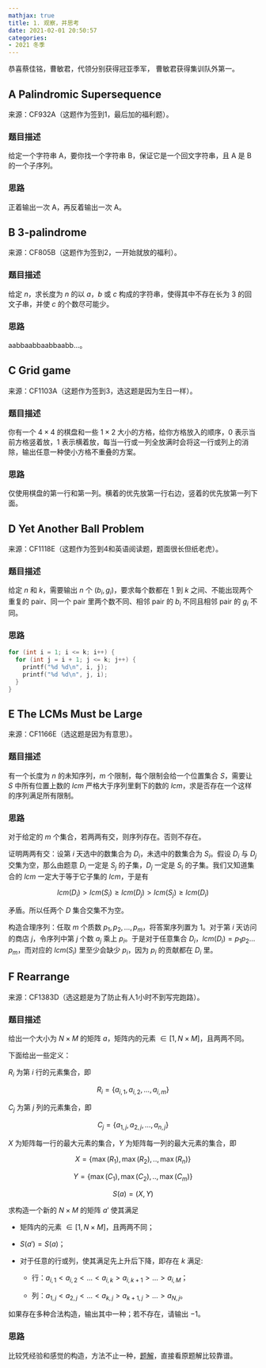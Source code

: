 ```yaml
---
mathjax: true
title: 1. 观察，并思考
date: 2021-02-01 20:50:57
categories:
- 2021 冬季
---
```


恭喜蔡佳铭，曹敏君，代领分别获得冠亚季军， 曹敏君获得集训队外第一。

## A Palindromic Supersequence

来源：CF932A（这题作为签到1，最后加的福利题）。

### 题目描述

给定一个字符串 A，要你找一个字符串 B，保证它是一个回文字符串，且 A 是 B 的一个子序列。

### 思路

正着输出一次 A，再反着输出一次 A。

## B 3-palindrome

来源：CF805B（这题作为签到2，一开始就放的福利）。

### 题目描述

给定 $n$，求长度为 $n$ 的以 $a$，$b$ 或 $c$ 构成的字符串，使得其中不存在长为 $3$ 的回文子串，并使 $c$ 的个数尽可能少。

### 思路

$\text{aabbaabbaabbaabb} \dots$。

## C Grid game

来源：CF1103A（这题作为签到3，选这题是因为生日一样）。

### 题目描述

你有一个 $4 \times 4$ 的棋盘和一些 $1 \times 2$ 大小的方格，给你方格放入的顺序，$0$ 表示当前方格竖着放，$1$ 表示横着放，每当一行或一列全放满时会将这一行或列上的消除，输出任意一种使小方格不重叠的方案。

### 思路

仅使用棋盘的第一行和第一列。横着的优先放第一行右边，竖着的优先放第一列下面。

## D Yet Another Ball Problem

来源：CF1118E（这题作为签到4和英语阅读题，题面很长但纸老虎）。

### 题目描述

给定 $n$ 和 $k$，需要输出 $n$ 个 $(b_i, g_i)$，要求每个数都在 $1$ 到 $k$ 之间、不能出现两个重复的 pair、同一个 pair 里两个数不同、相邻 pair 的 $b_i$ 不同且相邻 pair 的 $g_i$ 不同。

### 思路

```C++
for (int i = 1; i <= k; i++) {
  for (int j = i + 1; j <= k; j++) {
    printf("%d %d\n", i, j);
    printf("%d %d\n", j, i);
  }
}
```

## E The LCMs Must be Large

来源：CF1166E（选这题是因为有意思）。

### 题目描述

有一个长度为 $n$ 的未知序列，$m$ 个限制，每个限制会给一个位置集合 $S$，需要让 $S$ 中所有位置上数的 $lcm$ 严格大于序列里剩下的数的 $lcm$，求是否存在一个这样的序列满足所有限制。

### 思路

对于给定的 $m$ 个集合，若两两有交，则序列存在。否则不存在。

证明两两有交：设第 $i$ 天选中的数集合为 $D_i$，未选中的数集合为 $S_i$。假设 $D_i$ 与 $D_j$ 交集为空，那么由题意 $D_i$ 一定是 $S_j$ 的子集，$D_j$ 一定是 $S_i$ 的子集。我们又知道集合的 $lcm$ 一定大于等于它子集的 $lcm$，于是有

$$
lcm(D_i) > lcm(S_i) \ge lcm(D_j) > lcm(S_j) \ge lcm(D_i)
$$

矛盾。所以任两个 $D$ 集合交集不为空。

构造合理序列：任取 $m$ 个质数 $p_1,p_2,\dots,p_m$，将答案序列置为 $1$。对于第 $i$ 天访问的商店 $j$，令序列中第 $j$ 个数 $a_j$ 乘上 $p_i$。于是对于任意集合 $D_i$，$lcm(D_i) = p_1 p_2 \dots p_m$，而对应的 $lcm(S_i)$ 里至少会缺少 $p_i$，因为 $p_i$ 的贡献都在 $D_i$ 里。

## F Rearrange

来源：CF1383D（选这题是为了防止有人1小时不到写完跑路）。

### 题目描述

给出一个大小为  $N \times M$ 的矩阵 $a$，矩阵内的元素 $\in [1, N \times M]$，且两两不同。

下面给出一些定义：

$R_i$ 为第 $i$ 行的元素集合，即

$$
R_i=\{a_{i,1},a_{i,2},...,a_{i,m}\}
$$

$C_j$ 为第 $j$ 列的元素集合，即

$$
C_j=\{a_{1,j},a_{2,j},...,a_{n,j}\}
$$

$X$ 为矩阵每一行的最大元素的集合，$Y$ 为矩阵每一列的最大元素的集合，即

$$
X=\{\max(R_1),\max(R_2),..,\max(R_n)\}
$$

$$
Y=\{\max(C_1),\max(C_2),..,\max(C_m)\}
$$

$$
S(a) = (X , Y)
$$

求构造一个新的 $N \times M$ 的矩阵 $a′$ 使其满足

- 矩阵内的元素  $\in [1, N \times M]$，且两两不同；

- $S(a′)=S(a)$；

- 对于任意的行或列，使其满足先上升后下降，即存在 $k$ 满足:

  - 行：$a_{i,1} < a_{i,2} < \dots < a_{i,k} > a_{i,k+1} > \dots > a_{i,M}$；

  - 列：$a_{1,j} < a_ {2,j} < \dots < a_{k,j} > a_{k+1,j} > \dots > a_{N,j}$。

如果存在多种合法构造，输出其中一种；若不存在，请输出 $-1$。

### 思路

比较凭经验和感觉的构造，方法不止一种，[题解](https://codeforces.com/blog/entry/80562)，直接看原题解比较靠谱。
